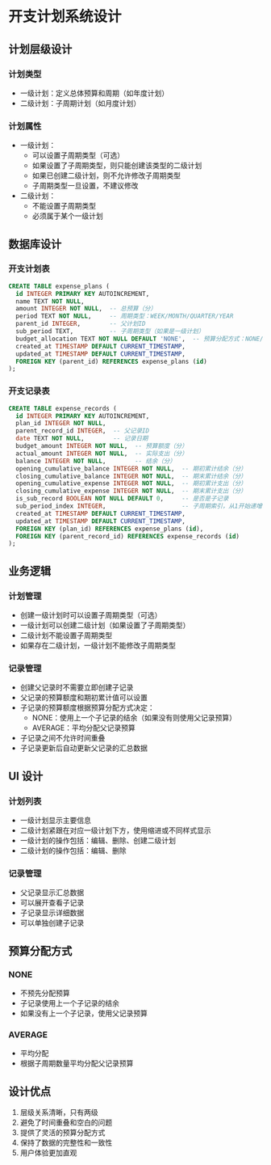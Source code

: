 # 开支计划系统设计

## 计划层级设计

### 计划类型
- 一级计划：定义总体预算和周期（如年度计划）
- 二级计划：子周期计划（如月度计划）

### 计划属性
- 一级计划：
  - 可以设置子周期类型（可选）
  - 如果设置了子周期类型，则只能创建该类型的二级计划
  - 如果已创建二级计划，则不允许修改子周期类型
  - 子周期类型一旦设置，不建议修改
- 二级计划：
  - 不能设置子周期类型
  - 必须属于某个一级计划

## 数据库设计

### 开支计划表
```sql
CREATE TABLE expense_plans (
  id INTEGER PRIMARY KEY AUTOINCREMENT,
  name TEXT NOT NULL,
  amount INTEGER NOT NULL,  -- 总预算（分）
  period TEXT NOT NULL,     -- 周期类型：WEEK/MONTH/QUARTER/YEAR
  parent_id INTEGER,        -- 父计划ID
  sub_period TEXT,          -- 子周期类型（如果是一级计划）
  budget_allocation TEXT NOT NULL DEFAULT 'NONE',  -- 预算分配方式：NONE/AVERAGE
  created_at TIMESTAMP DEFAULT CURRENT_TIMESTAMP,
  updated_at TIMESTAMP DEFAULT CURRENT_TIMESTAMP,
  FOREIGN KEY (parent_id) REFERENCES expense_plans (id)
);
```

### 开支记录表
```sql
CREATE TABLE expense_records (
  id INTEGER PRIMARY KEY AUTOINCREMENT,
  plan_id INTEGER NOT NULL,
  parent_record_id INTEGER,  -- 父记录ID
  date TEXT NOT NULL,        -- 记录日期
  budget_amount INTEGER NOT NULL,  -- 预算额度（分）
  actual_amount INTEGER NOT NULL,  -- 实际支出（分）
  balance INTEGER NOT NULL,        -- 结余（分）
  opening_cumulative_balance INTEGER NOT NULL,  -- 期初累计结余（分）
  closing_cumulative_balance INTEGER NOT NULL,  -- 期末累计结余（分）
  opening_cumulative_expense INTEGER NOT NULL,  -- 期初累计支出（分）
  closing_cumulative_expense INTEGER NOT NULL,  -- 期末累计支出（分）
  is_sub_record BOOLEAN NOT NULL DEFAULT 0,     -- 是否是子记录
  sub_period_index INTEGER,                     -- 子周期索引，从1开始递增，表示这是第几个子周期
  created_at TIMESTAMP DEFAULT CURRENT_TIMESTAMP,
  updated_at TIMESTAMP DEFAULT CURRENT_TIMESTAMP,
  FOREIGN KEY (plan_id) REFERENCES expense_plans (id),
  FOREIGN KEY (parent_record_id) REFERENCES expense_records (id)
);
```

## 业务逻辑

### 计划管理
- 创建一级计划时可以设置子周期类型（可选）
- 一级计划可以创建二级计划（如果设置了子周期类型）
- 二级计划不能设置子周期类型
- 如果存在二级计划，一级计划不能修改子周期类型

### 记录管理
- 创建父记录时不需要立即创建子记录
- 父记录的预算额度和期初累计值可以设置
- 子记录的预算额度根据预算分配方式决定：
  - NONE：使用上一个子记录的结余（如果没有则使用父记录预算）
  - AVERAGE：平均分配父记录预算
- 子记录之间不允许时间重叠
- 子记录更新后自动更新父记录的汇总数据

## UI 设计

### 计划列表
- 一级计划显示主要信息
- 二级计划紧跟在对应一级计划下方，使用缩进或不同样式显示
- 一级计划的操作包括：编辑、删除、创建二级计划
- 二级计划的操作包括：编辑、删除

### 记录管理
- 父记录显示汇总数据
- 可以展开查看子记录
- 子记录显示详细数据
- 可以单独创建子记录

## 预算分配方式

### NONE
- 不预先分配预算
- 子记录使用上一个子记录的结余
- 如果没有上一个子记录，使用父记录预算

### AVERAGE
- 平均分配
- 根据子周期数量平均分配父记录预算

## 设计优点
1. 层级关系清晰，只有两级
2. 避免了时间重叠和空白的问题
3. 提供了灵活的预算分配方式
4. 保持了数据的完整性和一致性
5. 用户体验更加直观 